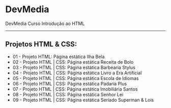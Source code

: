 # DevMedia
DevMedia Curso Introdução ao HTML

---

## Projetos HTML & CSS:
- 01 - Projeto HTML: Página estática Ilha Bela
- 02 - Projeto HTML | CSS: Página estática Receita de Bolo
- 03 - Projeto HTML | CSS: Página estática Barbearia Stylus
- 04 - Projeto HTML | CSS: Página estática Livro a Era Artifícial
- 05 - Projeto HTML | CSS: Página estática Escola de Idiomas
- 06 - Projeto HTML | CSS: Página estática Padaria Plus
- 07 - Projeto HTML | CSS: Página estática Imobiliária Santos
- 08 - Projeto HTML | CSS: Página estática Senhor Lei
- 09 - Projeto HTML | CSS: Página estática Seriado Superman & Lois